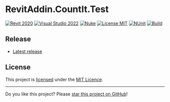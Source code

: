 # RevitAddin.CountIt.Test

[![Revit 2020](https://img.shields.io/badge/Revit-2020+-blue.svg)](../..)
[![Visual Studio 2022](https://img.shields.io/badge/Visual%20Studio-2022-blue)](../..)
[![Nuke](https://img.shields.io/badge/Nuke-Build-blue)](https://nuke.build/)
[![License MIT](https://img.shields.io/badge/License-MIT-blue.svg)](LICENSE)
[![NUnit](https://ricaun-azure-dotnet-api.azurewebsites.net/workflows/RevitAddin.CountIt.Test/badge.svg)](https://ricaun-azure-dotnet-api.azurewebsites.net/workflows/RevitAddin.CountIt.Test)
[![Build](../../actions/workflows/Build.yml/badge.svg)](../../actions)

## Release

* [Latest release](../../releases/latest)

## License

This project is [licensed](LICENSE) under the [MIT Licence](https://en.wikipedia.org/wiki/MIT_License).

---

Do you like this project? Please [star this project on GitHub](../../stargazers)!